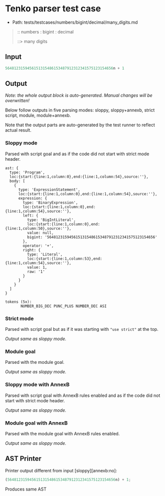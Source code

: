 # Tenko parser test case

- Path: tests/testcases/numbers/bigint/decimal/many_digits.md

> :: numbers : bigint : decimal
>
> ::> many digits
>
> 

## Input

`````js
5648123159456151315486153487912312341575123154656n + 1
`````

## Output

_Note: the whole output block is auto-generated. Manual changes will be overwritten!_

Below follow outputs in five parsing modes: sloppy, sloppy+annexb, strict script, module, module+annexb.

Note that the output parts are auto-generated by the test runner to reflect actual result.

### Sloppy mode

Parsed with script goal and as if the code did not start with strict mode header.

`````
ast: {
  type: 'Program',
  loc:{start:{line:1,column:0},end:{line:1,column:54},source:''},
  body: [
    {
      type: 'ExpressionStatement',
      loc:{start:{line:1,column:0},end:{line:1,column:54},source:''},
      expression: {
        type: 'BinaryExpression',
        loc:{start:{line:1,column:0},end:{line:1,column:54},source:''},
        left: {
          type: 'BigIntLiteral',
          loc:{start:{line:1,column:0},end:{line:1,column:50},source:''},
          value: null,
          bigint: '5648123159456151315486153487912312341575123154656'
        },
        operator: '+',
        right: {
          type: 'Literal',
          loc:{start:{line:1,column:53},end:{line:1,column:54},source:''},
          value: 1,
          raw: '1'
        }
      }
    }
  ]
}

tokens (5x):
       NUMBER_BIG_DEC PUNC_PLUS NUMBER_DEC ASI
`````

### Strict mode

Parsed with script goal but as if it was starting with `"use strict"` at the top.

_Output same as sloppy mode._

### Module goal

Parsed with the module goal.

_Output same as sloppy mode._

### Sloppy mode with AnnexB

Parsed with script goal with AnnexB rules enabled and as if the code did not start with strict mode header.

_Output same as sloppy mode._

### Module goal with AnnexB

Parsed with the module goal with AnnexB rules enabled.

_Output same as sloppy mode._

## AST Printer

Printer output different from input [sloppy][annexb:no]:

````js
(5648123159456151315486153487912312341575123154656n) + 1;
````

Produces same AST
